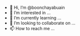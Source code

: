 - 👋 Hi, I’m @boonchayabuain
- 👀 I’m interested in ...
- 🌱 I’m currently learning ...
- 💞️ I’m looking to collaborate on ...
- 📫 How to reach me ...

<!---
boonchayabuain/boonchayabuain is a ✨ special ✨ repository because its `README.md` (this file) appears on your GitHub profile.
You can click the Preview link to take a look at your changes.
--->
